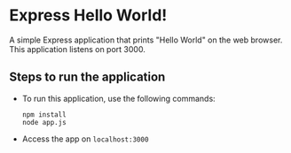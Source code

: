 # Express Hello World!

A simple Express application that prints "Hello World" on the web browser. This application listens on port 3000.

## Steps to run the application 
- To run this application, use the following commands:

  ```
  npm install
  node app.js
  ```
- Access the app on `localhost:3000`
